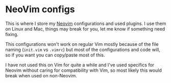 # NeoVim configs

This is where I store my [Neovim](https://neovim.io/) configurations and used
plugins. I use them on Linux and Mac, things may break for you, let me know if
something need fixing.

This configurations won't work on regular Vim mostly because of the file naming
(``init.vim`` vs ``.vimrc``) but most of the configurations and code will, so
if you want you can copy/paste most of this.

I have not used this on Vim for quite a while and I've used specifics for
Neovim without caring for compatibility with Vim, so most likely this would
break when used on non-Neovim.
